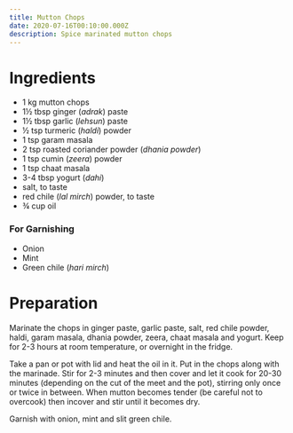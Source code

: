 ```yaml
---
title: Mutton Chops
date: 2020-07-16T00:10:00.000Z
description: Spice marinated mutton chops
---
```


# Ingredients
- 1 kg mutton chops
- 1½ tbsp ginger (_adrak_) paste
- 1½ tbsp garlic (_lehsun_) paste
- ½ tsp turmeric (_haldi_) powder
- 1 tsp garam masala
- 2 tsp roasted coriander powder (_dhania powder_)
- 1 tsp cumin (_zeera_) powder
- 1 tsp chaat masala
- 3-4 tbsp yogurt (_dahi_)
- salt, to taste
- red chile (_lal mirch_) powder, to taste
- ¾ cup oil

### For Garnishing
- Onion
- Mint
- Green chile (_hari mirch_)

# Preparation

Marinate the chops in ginger paste, garlic paste, salt, red chile powder, haldi, garam masala, dhania powder, zeera, chaat masala and yogurt. Keep for 2-3 hours at room temperature, or overnight in the fridge.

Take a pan or pot with lid and heat the oil in it. Put in the chops along with the marinade. Stir for 2-3 minutes and then cover and let it cook for 20-30 minutes (depending on the cut of the meet and the pot), stirring only once or twice in between. When mutton becomes tender (be careful not to overcook) then incover and stir until it becomes dry.

Garnish with onion, mint and slit green chile.
